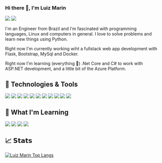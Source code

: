 ### Hi there 👋, I'm Luiz Marin

[![](https://img.shields.io/badge/-@lgmarin-%23181717?style=flat-square&logo=github)](https://github.com/lgmarin)
[![](https://img.shields.io/badge/-Luiz%20Marin-blue?style=flat-square&logo=Linkedin&logoColor=white&link=https://www.linkedin.com/in/luizgmarin/)](https://www.linkedin.com/in/luizgmarin/)

I'm an Engineer from Brazil and I'm fascinated with programming languages, Linux and computers in general. I love to solve problems and learn new things using Python.

Right now I'm currently working wiht a fullstack web app development with Flask, Bootstrap, MySql and Docker. 

Right now I'm learning (everything :rofl:) .Net Core and C# to work with ASP.NET development, and a little bit of the Azure Platform.

## 🔧 Technologies & Tools
![](https://img.shields.io/badge/OS-Linux-informational?style=flat&logo=linux&logoColor=white&color=blue)
![](https://img.shields.io/badge/Editor-VSCode-informational?style=flat&logo=visualstudiocode&logoColor=white&color=blue)
![](https://img.shields.io/badge/Tools-GIT-informational?style=flat&logo=git&logoColor=white&color=blue)
![](https://img.shields.io/badge/Code-Python-informational?style=flat&logo=python&logoColor=white&color=blue)
![](https://img.shields.io/badge/Framework-Flask-informational?style=flat&logo=flask&logoColor=white&color=blue)
![](https://img.shields.io/badge/Database-MySQL-informational?style=flat&logo=mysql&logoColor=white&color=blue)
![](https://img.shields.io/badge/Code-JavaScript-informational?style=flat&logo=javascript&logoColor=white&color=blue)
![](https://img.shields.io/badge/Code-HTML-informational?style=flat&logo=html&logoColor=white&color=blue)
![](https://img.shields.io/badge/Code-CSS-informational?style=flat&logo=css&logoColor=white&color=blue)
![](https://img.shields.io/badge/Tools-Bootstrap-informational?style=flat&logo=bootstrap&logoColor=white&color=blue)
![](https://img.shields.io/badge/Tools-Docker-informational?style=flat&logo=docker&logoColor=white&color=blue)

## 🌱 What I'm Learning
![](https://img.shields.io/badge/Code-Csharp-informational?style=flat&logo=c-sharp&logoColor=white&color=blue)
![](https://img.shields.io/badge/Framework-Angular-informational?style=flat&logo=angular&logoColor=white&color=blue)
![](https://img.shields.io/badge/Platform-Azure-informational?style=flat&logo=microsoftazure&logoColor=white&color=blue)
![](https://img.shields.io/badge/Database-MongoDB-informational?style=flat&logo=mongodb&logoColor=white&color=blue)

## &#x1f4c8; 𝗦𝘁𝗮𝘁𝘀
[![Luiz Marin Top Langs](https://github-readme-stats.vercel.app/api/top-langs/?username=lgmarin&layout=compact)](https://github.com/lgmarin)

<!--
**lgmarin/lgmarin** is a ✨ _special_ ✨ repository because its `README.md` (this file) appears on your GitHub profile.

Here are some ideas to get you started:

- 🔭 I’m currently working on ...
- 🌱 I’m currently learning ...
- 👯 I’m looking to collaborate on ...
- 🤔 I’m looking for help with ...
- 💬 Ask me about ...
- 📫 How to reach me: ...
- 😄 Pronouns: ...
- ⚡ Fun fact: ...
-->
